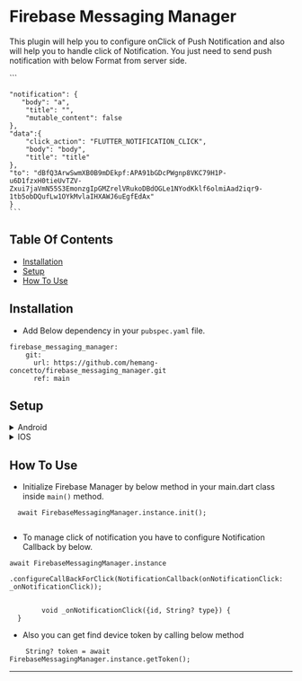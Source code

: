 # Firebase Messaging Manager
<p> This plugin will help you to configure onClick of Push Notification and also will help you to handle click of Notification. You just need to send push notification with below Format from server side.</p>
    ```

    "notification": {
       "body": "a",
        "title": "",
        "mutable_content": false
    },
    "data":{
        "click_action": "FLUTTER_NOTIFICATION_CLICK",
        "body": "body",
        "title": "title"
    },
    "to": "dBfQ3ArwSwmXB0B9mDEkpf:APA91bGDcPWgnp8VKC79H1P-u6D1fzxH0tieUvTZV-Zxui7jaVmN55S3EmonzgIpGMZrelVRukoDBdOGLe1NYodKklf6olmiAad2iqr9-1tb5obDQufLw1OYkMvlaIHXAWJ6uEgfEdAx"
    }
    ```
## Table Of Contents

* [Installation](#Installation)
* [Setup](#Setup)
* [How To Use](#how-to-use)

## Installation

- Add Below dependency in your `pubspec.yaml` file.

```
firebase_messaging_manager:
    git:
      url: https://github.com/hemang-concetto/firebase_messaging_manager.git
      ref: main
```

## Setup

<details>
<summary>Android</summary>
<br>

- Add `google-services.json` to your `android/app` folder which is connected with your package name.
- Add 'app_icon.png' to your `android/app/src/main/drawable` folder.
- Add below `intent-filter` inside your `AndoridManifest.xml` and wrap it with your `MainActivity.kt`.
  ``` 
  <intent-filter>
                    <action android:name="FLUTTER_NOTIFICATION_CLICK" />
                    <category android:name="android.intent.category.DEFAULT" />
                </intent-filter>
  ```
</details>

<details>
<summary>IOS</summary>
<br>

- Add `GoogleService-Info.plist` to your `ios/Runner` folder which is connected with your bundle id.
- Also setup your iOS account as per below.
  [Configure IOS for Push Notification](https://firebase.google.com/docs/cloud-messaging/ios/client)

</details>

## How To Use

- Initialize Firebase Manager by below method in your main.dart class inside `main()` method.

```
  await FirebaseMessagingManager.instance.init();
  
```

- To manage click of notification you have to configure Notification Callback by below.

```
await FirebaseMessagingManager.instance
        .configureCallBackForClick(NotificationCallback(onNotificationClick: _onNotificationClick));
        
        
        void _onNotificationClick({id, String? type}) {
  }
```

- Also you can get find device token by calling below method

```
    String? token = await FirebaseMessagingManager.instance.getToken();
```

---
